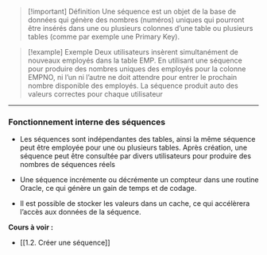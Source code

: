 >[!important] Définition
>Une séquence est un objet de la base de données qui génère des nombres (numéros) uniques qui pourront être insérés dans une ou plusieurs colonnes d’une table ou plusieurs tables (comme par exemple une Primary Key).

>[!example] Exemple 
>Deux utilisateurs insèrent simultanément de nouveaux employés dans la table EMP. En utilisant une séquence pour produire des nombres uniques des employés pour la colonne EMPNO, ni l’un ni l’autre ne doit attendre pour entrer le prochain nombre disponible des employés. La séquence produit auto des valeurs correctes pour chaque utilisateur

--- 
### Fonctionnement interne des séquences

- Les séquences sont indépendantes des tables, ainsi la même séquence peut être employée pour une ou plusieurs tables. Après création, une séquence peut être consultée par divers utilisateurs pour produire des nombres de séquences réels
  
- Une séquence incrémente ou décrémente un compteur dans une routine Oracle, ce qui génère un gain de temps et de codage.
  
- Il est possible de stocker les valeurs dans un cache, ce qui accélèrera l’accès aux données de la séquence.

**Cours à voir :**
- [[1.2. Créer une séquence]]